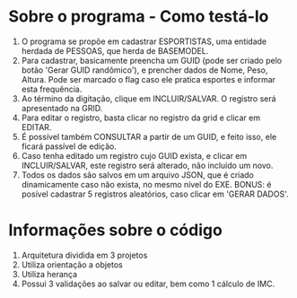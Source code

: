 # Sobre o programa - Como testá-lo

1) O programa se propõe em cadastrar ESPORTISTAS, uma entidade herdada de PESSOAS, que herda de BASEMODEL.
2) Para cadastrar, basicamente preencha um GUID (pode ser criado pelo botão 'Gerar GUID randômico'), e prencher dados de Nome, Peso, Altura. Pode ser marcado o flag caso ele pratica esportes e informar esta frequência.
3) Ao término da digitação, clique em INCLUIR/SALVAR. O registro será apresentado na GRID.
4) Para editar o registro, basta clicar no registro da grid e clicar em EDITAR.
5) É possível também CONSULTAR a partir de um GUID, e feito isso, ele ficará passível de edição.
6) Caso tenha editado um registro cujo GUID exista, e clicar em INCLUIR/SALVAR, este registro será alterado, não incluído um novo.
7) Todos os dados são salvos em um arquivo JSON, que é criado dinamicamente caso não exista, no mesmo nível do EXE.
BONUS: é posível cadastrar 5 registros aleatórios, caso clicar em 'GERAR DADOS'.

# Informações sobre o código
1) Arquitetura dividida em 3 projetos
2) Utiliza orientação a objetos
3) Utiliza herança
4) Possui 3 validações ao salvar ou editar, bem como 1 cálculo de IMC.

